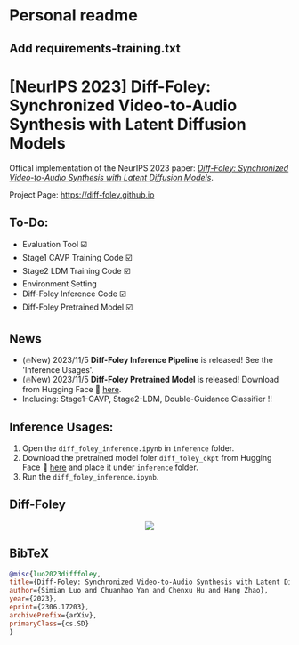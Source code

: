 # Personal readme
## Add requirements-training.txt


# [NeurIPS 2023] Diff-Foley: Synchronized Video-to-Audio Synthesis with Latent Diffusion Models

Offical implementation of the NeurIPS 2023 paper: *[Diff-Foley: Synchronized Video-to-Audio Synthesis with Latent Diffusion Models](https://arxiv.org/abs/2306.17203v1)*.


Project Page: https://diff-foley.github.io


## To-Do:
- Evaluation Tool ☑️
- Stage1 CAVP Training Code ☑️
- Stage2 LDM Training Code ☑️
- Environment Setting 
- Diff-Foley Inference Code   ☑️
- Diff-Foley Pretrained Model ☑️

## News
- (🔥New) 2023/11/5 **Diff-Foley Inference Pipeline** is released! See the 'Inference Usages'.
- (🔥New) 2023/11/5 **Diff-Foley Pretrained Model** is released! Download from Hugging Face 🤗 [here](https://huggingface.co/SimianLuo/Diff-Foley).
- Including: Stage1-CAVP, Stage2-LDM, Double-Guidance Classifier !!


## Inference Usages:
1. Open the `diff_foley_inference.ipynb` in `inference` folder.
2. Download the pretrained model foler `diff_foley_ckpt` from Hugging Face 🤗 [here](https://huggingface.co/SimianLuo/Diff-Foley) and place it under `inference` folder.
3. Run the `diff_foley_inference.ipynb`.


## Diff-Foley
<p align="center">
    <img src="teaser.png">
</p>

## BibTeX

```bibtex
@misc{luo2023difffoley, 
title={Diff-Foley: Synchronized Video-to-Audio Synthesis with Latent Diffusion Models}, 
author={Simian Luo and Chuanhao Yan and Chenxu Hu and Hang Zhao}, 
year={2023}, 
eprint={2306.17203}, 
archivePrefix={arXiv}, 
primaryClass={cs.SD} 
}
```

